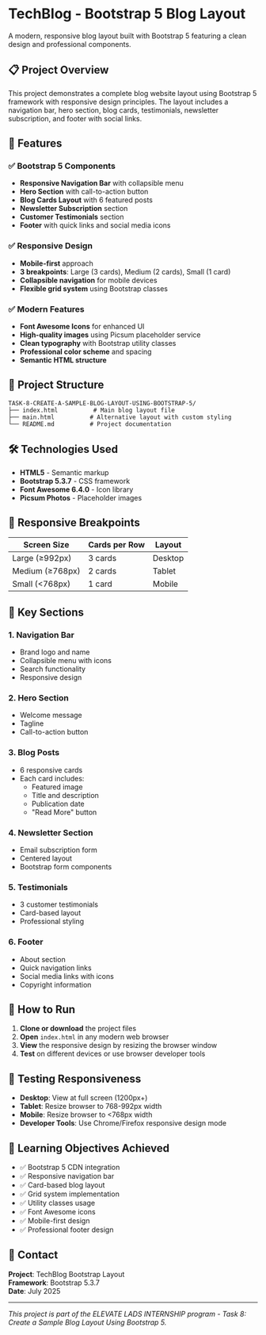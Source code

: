 # TechBlog - Bootstrap 5 Blog Layout

A modern, responsive blog layout built with Bootstrap 5 featuring a clean design and professional components.

## 📋 Project Overview

This project demonstrates a complete blog website layout using Bootstrap 5 framework with responsive design principles. The layout includes a navigation bar, hero section, blog cards, testimonials, newsletter subscription, and footer with social links.

## 🚀 Features

### ✅ Bootstrap 5 Components

- **Responsive Navigation Bar** with collapsible menu
- **Hero Section** with call-to-action button
- **Blog Cards Layout** with 6 featured posts
- **Newsletter Subscription** section
- **Customer Testimonials** section
- **Footer** with quick links and social media icons

### ✅ Responsive Design

- **Mobile-first** approach
- **3 breakpoints**: Large (3 cards), Medium (2 cards), Small (1 card)
- **Collapsible navigation** for mobile devices
- **Flexible grid system** using Bootstrap classes

### ✅ Modern Features

- **Font Awesome Icons** for enhanced UI
- **High-quality images** using Picsum placeholder service
- **Clean typography** with Bootstrap utility classes
- **Professional color scheme** and spacing
- **Semantic HTML structure**

## 📁 Project Structure

```text
TASK-8-CREATE-A-SAMPLE-BLOG-LAYOUT-USING-BOOTSTRAP-5/
├── index.html          # Main blog layout file
├── main.html          # Alternative layout with custom styling
└── README.md          # Project documentation
```

## 🛠️ Technologies Used

- **HTML5** - Semantic markup
- **Bootstrap 5.3.7** - CSS framework
- **Font Awesome 6.4.0** - Icon library
- **Picsum Photos** - Placeholder images

## 📱 Responsive Breakpoints

| Screen Size     | Cards per Row | Layout  |
| --------------- | ------------- | ------- |
| Large (≥992px)  | 3 cards       | Desktop |
| Medium (≥768px) | 2 cards       | Tablet  |
| Small (<768px)  | 1 card        | Mobile  |

## 🎨 Key Sections

### 1. Navigation Bar

- Brand logo and name
- Collapsible menu with icons
- Search functionality
- Responsive design

### 2. Hero Section

- Welcome message
- Tagline
- Call-to-action button

### 3. Blog Posts

- 6 responsive cards
- Each card includes:
  - Featured image
  - Title and description
  - Publication date
  - "Read More" button

### 4. Newsletter Section

- Email subscription form
- Centered layout
- Bootstrap form components

### 5. Testimonials

- 3 customer testimonials
- Card-based layout
- Professional styling

### 6. Footer

- About section
- Quick navigation links
- Social media links with icons
- Copyright information

## 🚀 How to Run

1. **Clone or download** the project files
2. **Open** `index.html` in any modern web browser
3. **View** the responsive design by resizing the browser window
4. **Test** on different devices or use browser developer tools

## 📱 Testing Responsiveness

- **Desktop**: View at full screen (1200px+)
- **Tablet**: Resize browser to 768-992px width
- **Mobile**: Resize browser to <768px width
- **Developer Tools**: Use Chrome/Firefox responsive design mode

## 🎯 Learning Objectives Achieved

- ✅ Bootstrap 5 CDN integration
- ✅ Responsive navigation bar
- ✅ Card-based blog layout
- ✅ Grid system implementation
- ✅ Utility classes usage
- ✅ Font Awesome icons
- ✅ Mobile-first design
- ✅ Professional footer design

## 📧 Contact

**Project**: TechBlog Bootstrap Layout  
**Framework**: Bootstrap 5.3.7  
**Date**: July 2025

---

_This project is part of the ELEVATE LADS INTERNSHIP program - Task 8: Create a Sample Blog Layout Using Bootstrap 5._

